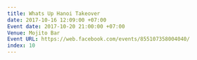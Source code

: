 ```yaml
---
title: Whats Up Hanoi Takeover
date: 2017-10-16 12:09:00 +07:00
Event date: 2017-10-20 21:00:00 +07:00
Venue: Mojito Bar
Event URL: https://web.facebook.com/events/855107358004040/
index: 10
---
```


